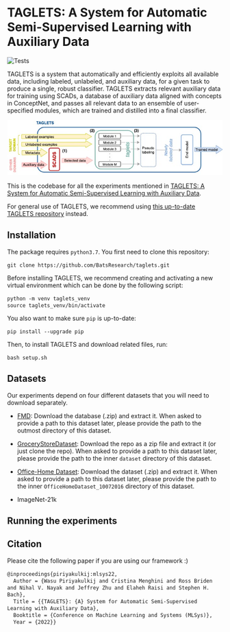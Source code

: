 # TAGLETS:  A System for Automatic Semi-Supervised Learning with Auxiliary Data
![Tests](https://github.com/BatsResearch/taglets/actions/workflows/test.yml/badge.svg)

TAGLETS is a system that automatically and efficiently exploits all available data, including labeled, unlabeled, and auxiliary data, for a given task to produce a single, robust classifier. TAGLETS extracts relevant auxiliary data for training using SCADs, a database of auxiliary data aligned with concepts in ConceptNet, and passes all relevant data to an ensemble of user-specified modules, which are trained and distilled into a final classifier.  

![TAGLETS](figures_for_readme/taglets.jpg)

This is the codebase for all the experiments mentioned in [TAGLETS:  A System for Automatic Semi-Supervised Learning with Auxiliary Data](https://arxiv.org/abs/2111.04798).

For general use of TAGLETS, we recommend using [this up-to-date TAGLETS repository](https://github.com/BatsResearch/taglets) instead.

## Installation

The package requires `python3.7`. You first need to clone this repository:
```
git clone https://github.com/BatsResearch/taglets.git
```

Before installing TAGLETS, we recommend creating and activating a new virtual environment which can be done by the following script:
```
python -m venv taglets_venv
source taglets_venv/bin/activate
```

You also want to make sure `pip` is up-to-date:
```
pip install --upgrade pip
```

Then, to install TAGLETS and download related files, run:
```
bash setup.sh
```

## Datasets

Our experiments depend on four different datasets that you will need to download separately.

- [FMD](http://people.csail.mit.edu/celiu/CVPR2010/FMD/index.html): Download the database (.zip) and extract it. When asked to provide a path to this dataset later, please provide the path to the outmost directory of this dataset. 

- [GroceryStoreDataset](https://github.com/marcusklasson/GroceryStoreDataset): Download the repo as a zip file and extract it (or just clone the repo). When asked to provide a path to this dataset later, please provide the path to the inner `dataset` directory of this dataset.

- [Office-Home Dataset](https://www.hemanthdv.org/officeHomeDataset.html): Download the dataset (.zip) and extract it. When asked to provide a path to this dataset later, please provide the path to the inner `OfficeHomeDataset_10072016` directory of this dataset.

- ImageNet-21k

## Running the experiments

## Citation

Please cite the following paper if you are using our framework :)

```
@inproceedings{piriyakulkij:mlsys22,
  Author = {Wasu Piriyakulkij and Cristina Menghini and Ross Briden and Nihal V. Nayak and Jeffrey Zhu and Elaheh Raisi and Stephen H. Bach},
  Title = {{TAGLETS}: {A} System for Automatic Semi-Supervised Learning with Auxiliary Data},
  Booktitle = {Conference on Machine Learning and Systems (MLSys)},
  Year = {2022}}
```